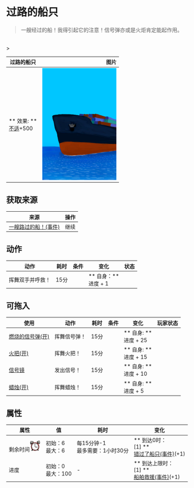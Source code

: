 # 过路的船只  
> 一艘经过的船！我得引起它的注意！信号弹亦或是火炬肯定能起作用。  
<br>  
>   
  
  过路的船只  |   图片   
 ----  |  ----:   
 ** 效果: **<br>[不适](Discomfort.md)+500  |  <img decoding="async" src="Sprite/Ship.png" href="a.md" style="max-width:300px;max-height:300px;">   
  
## 获取来源  
来源  |  操作  
----  |  ----  
[一艘路过的船！(事件)](Event_Raft_PassingShip.md)  |  继续  
## 动作  
动作  |  耗时  |  条件  |  变化  |  状态  
----  |  ----  |  ----  |  ----  |  ----  
挥舞双手并呼救！<br>  |  15分  |    |  ** 自身：**<br>进度 + 1  |    
## 可拖入  
使用  |  动作  |  耗时  |  条件  |  变化  |  玩家状态  
----  |  ----  |  ----  |  ----  |  ----  |  ----  
[燃烧的信号弹(开)](FlareHandOn.md)  |  挥舞信号弹！<br>  |  15分  |    |  ** 自身: **<br>进度 + 25  |    
[火把(开)](TorchOn.md)  |  挥舞火把！<br>  |  15分  |    |  ** 自身: **<br>进度 + 15  |    
[信号镜](SignalingMirror.md)  |  发出信号！<br>  |  15分  |    |  ** 自身: **<br>进度 + 10  |    
[蜡烛(开)](CandleOn.md)  |  挥舞蜡烛！<br>  |  15分  |    |  ** 自身: **<br>进度 + 5  |    
## 属性   
属性  |  值  |  耗时  |  变化  
----  |  ----  |  ----  |  ----  
剩余时间<img decoding="async" src="Sprite/AlarmClock.png" href="a.md" style="max-width:30px;max-height:30px;">  |  初始：6<br>最大：6  |  每15分钟-1<br>最多需要：1小时30分  |  ** 到达0时： **<br>** [1] **<br>  [错过了船只(事件)](Event_ShipMissed.md)(+1)<br>  
进度  |  初始：0<br>最大：100  |  -  |  ** 到达上限时： **<br>** [1] **<br>  [船舶救援(事件)](Event_ShipRescue.md)(+1)<br>  


<script>document.title="过路的船只 - 卡牌生存百科 Card Survival Wiki";</script>
